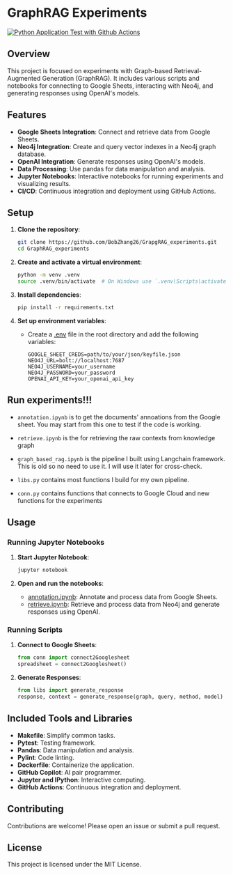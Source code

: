 # GraphRAG Experiments

[![Python Application Test with Github Actions](https://github.com/BobZhang26/Bob_PythonTemplate1/actions/workflows/cicd.yml/badge.svg)](https://github.com/BobZhang26/Bob_PythonTemplate1/actions/workflows/cicd.yml)

## Overview

This project is focused on experiments with Graph-based Retrieval-Augmented Generation (GraphRAG). It includes various scripts and notebooks for connecting to Google Sheets, interacting with Neo4j, and generating responses using OpenAI's models.

## Features

- **Google Sheets Integration**: Connect and retrieve data from Google Sheets.
- **Neo4j Integration**: Create and query vector indexes in a Neo4j graph database.
- **OpenAI Integration**: Generate responses using OpenAI's models.
- **Data Processing**: Use pandas for data manipulation and analysis.
- **Jupyter Notebooks**: Interactive notebooks for running experiments and visualizing results.
- **CI/CD**: Continuous integration and deployment using GitHub Actions.

## Setup

1. **Clone the repository**:
    ```sh
    git clone https://github.com/BobZhang26/GrapgRAG_experiments.git
    cd GraphRAG_experiments
    ```

2. **Create and activate a virtual environment**:
    ```sh
    python -m venv .venv
    source .venv/bin/activate  # On Windows use `.venv\Scripts\activate`
    ```

3. **Install dependencies**:
    ```sh
    pip install -r requirements.txt
    ```

4. **Set up environment variables**:
    - Create a [.env](http://_vscodecontentref_/0) file in the root directory and add the following variables:
        ```plaintext
        GOOGLE_SHEET_CREDS=path/to/your/json/keyfile.json
        NEO4J_URL=bolt://localhost:7687
        NEO4J_USERNAME=your_username
        NEO4J_PASSWORD=your_password
        OPENAI_API_KEY=your_openai_api_key
        ```
## **Run experiments**!!!
- `annotation.ipynb` is to get the documents' annoations from the Google sheet. You may start from this one to test if the code is working. 

- `retrieve.ipynb` is the for retrieving the raw contexts from knowledge graph

- `graph_based_rag.ipynb` is the pipeline I built using Langchain framework. This is old so no need to use it. I will use it later for cross-check. 

- `libs.py` contains most functions I build for my own pipeline. 

- `conn.py` contains functions that connects to Google Cloud and new functions for the experiments

## Usage

### Running Jupyter Notebooks

1. **Start Jupyter Notebook**:
    ```sh
    jupyter notebook
    ```

2. **Open and run the notebooks**:
    - [annotation.ipynb](http://_vscodecontentref_/1): Annotate and process data from Google Sheets.
    - [retrieve.ipynb](http://_vscodecontentref_/2): Retrieve and process data from Neo4j and generate responses using OpenAI.

### Running Scripts

1. **Connect to Google Sheets**:
    ```python
    from conn import connect2Googlesheet
    spreadsheet = connect2Googlesheet()
    ```

2. **Generate Responses**:
    ```python
    from libs import generate_response
    response, context = generate_response(graph, query, method, model)
    ```

## Included Tools and Libraries

- **Makefile**: Simplify common tasks.
- **Pytest**: Testing framework.
- **Pandas**: Data manipulation and analysis.
- **Pylint**: Code linting.
- **Dockerfile**: Containerize the application.
- **GitHub Copilot**: AI pair programmer.
- **Jupyter and IPython**: Interactive computing.
- **GitHub Actions**: Continuous integration and deployment.

## Contributing

Contributions are welcome! Please open an issue or submit a pull request.

## License

This project is licensed under the MIT License.

